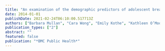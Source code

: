 ```yaml
---
title: "An examination of the demographic predictors of adolescent breakfast consumption, content, and context"
date: 2014-01-01
publishDate: 2021-02-24T06:10:00.517713Z
authors: ["Barbara Mullan", "Cara Wong", "Emily Kothe", "Kathleen O’Moore", "Kristen Pickles", "Kirby Sainsbury"]
publication_types: ["2"]
abstract: ""
featured: false
publication: "*BMC Public Health*"
---
```


